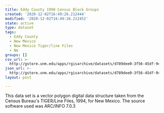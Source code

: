 ```yaml
---
title: Eddy County 1990 Census Block Groups
created: '2020-12-02T16:49:26.212444'
modified: '2020-12-02T16:49:26.212452'
state: active
type: dataset
tags:
  - Eddy County
  - New Mexico
  - New Mexico Tiger/line Files
  - Nm
groups: []
csv_url: >-
  http://gstore.unm.edu/apps/rgisarchive/datasets/d789dee0-3f56-45df-9c47-63fda978453d/tlf415shp.derived.csv
json_url: >-
  http://gstore.unm.edu/apps/rgisarchive/datasets/d789dee0-3f56-45df-9c47-63fda978453d/tlf415shp.derived.json
layout: post

---
```

This data set is a vector polygon digital data structure taken from the Census
				Bureau's TIGER/Line Files, 1994, for New Mexico. The source software used was
				ARC/INFO 7.0.3
